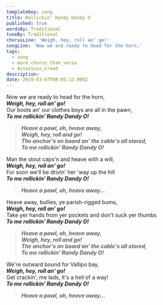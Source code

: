```yaml
---
templateKey: song
title: Rollickin' Randy Dandy O
published: true
wordsBy: Traditional
tuneBy: Traditional
chorusLine: 'Weigh, hey, roll an’ go!'
songLine: 'Now we are ready to head for the horn,'
tags:
  - song
  - more_chorus_than_verse
  - Assassins_Creed
description:
date: 2019-03-07T08:05:12.000Z
---
```

Now we are ready to head for the horn,\
***Weigh, hey, roll an' go!***\
Our boots an' our clothes boys are all in the pawn,\
***To me rollickin' Randy Dandy O!***

>***Heave a pawl, oh, heave away,\
Weigh, hey, roll and go!\
The anchor's on board an' the cable's all stored,\
To me rollickin' Randy Dandy O!***

Man the stout caps'n and heave with a will,\
***Weigh, hey, roll an' go!***\
For soon we'll be drivin' her 'way up the hill\
***To me rollickin' Randy Dandy O!***

>***Heave a pawl, oh, heave away...***

Heave away, bullies, ye parish-rigged bums,\
***Weigh, hey, roll an' go!***\
Take yer hands from yer pockets and don't suck yer thumbs\
***To me rollickin' Randy Dandy O!***

>***Heave a pawl, oh, heave away,\
Weigh, hey, roll and go!\
The anchor's on board an' the cable's all stored,\
To me rollickin' Randy Dandy O!***

We're outward bound for Vallipo bay,\
***Weigh, hey, roll an' go!***\
Get crackin', me lads, it's a hell of a way!\
***To me rollickin' Randy Dandy O!***

>***Heave a pawl, oh, heave away...***
